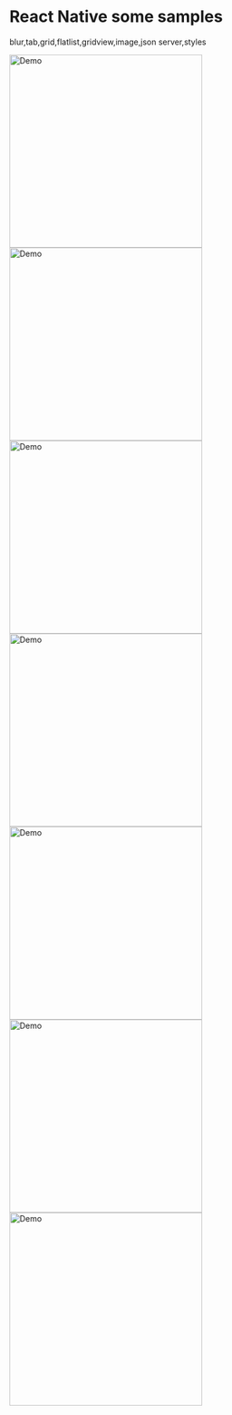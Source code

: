 # React Native some samples
blur,tab,grid,flatlist,gridview,image,json server,styles

<img src="https://raw.githubusercontent.com/EugenePizzerbert/pacman/master/screenshots/Screenshot_24.png" alt="Demo" width="340" />

<img src="https://raw.githubusercontent.com/EugenePizzerbert/pacman/master/screenshots/Screenshot_25.png" alt="Demo" width="340" />

<img src="https://raw.githubusercontent.com/EugenePizzerbert/pacman/master/screenshots/Screenshot_26.png" alt="Demo" width="340" />

<img src="https://raw.githubusercontent.com/EugenePizzerbert/pacman/master/screenshots/Screenshot_27.png" alt="Demo" width="340" />

<img src="https://raw.githubusercontent.com/EugenePizzerbert/pacman/master/screenshots/Screenshot_28.png" alt="Demo" width="340" />

<img src="https://raw.githubusercontent.com/EugenePizzerbert/pacman/master/screenshots/Screenshot_29.png" alt="Demo" width="340" />

<img src="https://raw.githubusercontent.com/EugenePizzerbert/pacman/master/screenshots/Screenshot_30.png" alt="Demo" width="340" />


